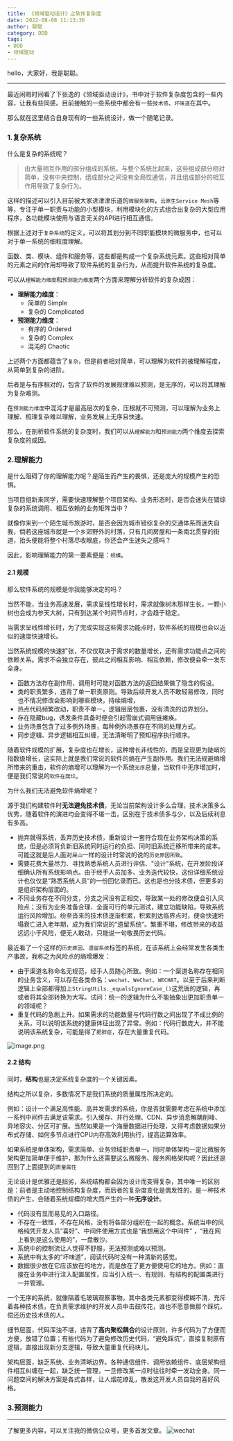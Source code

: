 ```yaml
---
title: 《领域驱动设计》之软件复杂度
date: 2022-08-08 11:13:36
author: 聪聪
category: DDD
tags:
- DDD
- 领域驱动
---
```


hello，大家好，我是聪聪。

---

最近闲暇时间看了下张逸的《领域驱动设计》，书中对于软件复杂度包含的一些内容，让我有些同感。目前接触的一些系统中都会有一些`技术债`、`坏味道`在其中。

那么就在这里结合自身现有的一些系统设计，做一个随笔记录。

### 1.复杂系统

什么是复杂的系统呢？
> 由大量相互作用的部分组成的系统。与整个系统比起来，这些组成部分相对简单，没有中央控制，组成部分之间没有全局性通信，并且组成部分的相互作用导致了复杂行为。

这样的描述可以引入目前被大家进津津乐道的`微服务架构`，`云原生Service Mesh`等等，专注于单一职责与功能的小型模块，利用模块化的方式组合出复杂的大型应用程序，各功能模块使用与语言无关的API进行相互通信。

根据上述对于`复杂系统`的定义，可以将其划分到不同职能模块的微服务中，也可以对于单一系统的细粒度理解。

函数、类、模块、组件和服务等，这些都是构成一个复杂系统元素。这些相对简单的元素之间的作用却导致了软件系统的复杂行为，从而提升软件系统的复杂度。

可以从`理解能力维度`和`预测能力维度`两个方面来理解分析软件的复杂成因：

- **理解能力维度**：
  - 简单的 Simple
  - 复杂的 Complicated
- **预测能力维度**：
  - 有序的 Ordered
  - 复杂的 Complex
  - 混沌的 Chaotic

上述两个方面都蕴含了`复杂`，但是前者相对简单，可以理解为软件的被理解程度，从简单到复杂的进阶。

后者是与有序相对的，包含了软件的发展规律难以预测，是无序的，可以将其理解为复杂难测。

在`预测能力维度`中混沌才是最高层次的复杂，压根就不可预测，可以理解为业务上理解、梳理复杂难以理解，业务发展上无序且快速。

那么，在剖析软件系统的复杂度时，我们可以从`理解能力`和`预测能力`两个维度去探索复杂度的成因。

### 2.理解能力

是什么阻碍了你的理解能力呢？是陌生而产生的畏惧，还是庞大的规模产生的恐惧。

当项目组新来同学，需要快速理解整个项目架构、业务形态时，是否会迷失在错综复杂的系统调用、相互依赖的业务矩阵当中？

就像你来到一个陌生城市旅游时，是否会因为城市错综复杂的交通体系而迷失自我，倘若这座城市就是一个乡郊野外的村落，只有几间房屋和一条南北贯穿的街道，抬头便能将整个村落尽收眼底，你还会产生迷失之感吗？

因此，影响理解能力的第一要素便是：`规模`。

#### 2.1 规模

那么软件系统的规模是你我能够决定的吗？

当然不能，当业务高速发展，需求呈线性增长时，需求就像树木那样生长，一颗小树也会成为参天大树，只有到达某个时间节点时，才会趋于稳定。

当需求呈线性增长时，为了完成实现这些需求功能点时，软件系统的规模也会以近似的速度快速增长。

当然系统规模的快速扩张，不仅仅取决于需求的数量增长，还有需求功能点之间的依赖关系。需求不会独立存在，彼此之间相互影响、相互依赖，修改便会牵一发东全身。

- 函数方法存在副作用，调用时可能对函数方法的返回结果做了隐含的假设。
- 类的职责繁多，违背了单一职责原则。导致后续开发人员不敢轻易修改，同时也不情况修改会影响到哪些模块，持续熵增，
- 热点代码频繁改动，职责不单一，逻辑层层包裹，没有清洗的边界划分。
- 存在隐藏bug，诱发条件具备时便会引起雪崩式调用链瘫痪。
- 业务场景包含了过多例外场景，每种例外场景存在不同的处理方式。
- 同步逻辑、异步逻辑相互纠缠，无法清晰明了预知程序执行顺序。

随着软件规模的扩展，复杂度也在增长，这种增长非线性的，而是呈现更为陡峭的指数级增长，这实际上就是我们常说的软件的熵在产生副作用。我们无法规避熵增所带来的重击，软件的熵增可以理解为一个系统`无序`总量，当软件中无序增加时，便是我们常说的`软件在腐烂`。

为什么我们无法避免软件熵增呢？

源于我们构建软件时**无法避免技术债**，无论当前架构设计多么合理，技术决策多么优秀，随着软件的演进均会变得不堪一击，区别在于技术债多与少，以及后续利息有多高。

- 抛弃就得系统，丢弃历史技术债，重新设计一套符合现在业务架构决策的系统，但是必须背负新旧系统同时运行的负担、同时旧系统迁移所带来的成本。可能这就是后人面对`屎山`一样的设计时常说的说的`历史原因所致`。
- 需要花费大量尽力、寻找熟悉系统人员进行评估、"设计"系统，在开发阶段详细确认所有系统影响点。由于经手人员加多、业务迭代较快，这份详细系统设计也仅仅是“熟悉系统人员”的一份回忆录而已。这也是也分技术债，但更多的是组织架构层面的。
- 不同业务存在不同分支，分支之间没有正相交，导致某一处的修改便会引入风险点；没有为业务准备合理、全面可行的单元测试，建立功能缺陷，导致系统运行风险增加。纷至沓来的技术债逐渐积累，积累到达临界点时，便会快速坍塌衰亡进入老年期，成为我们常说的“遗留系统”。繁重不堪，修改带来的收益远远小于风险，便无人敢动，只能说一句敬畏历史代码。

最近看了一个这样的`历史原因`、`遗留系统`标签的系统，在该系统上会经常发生各类生产事故，我称之为风险点的熵增爆发：

- 由于渠道名称命名无规范，经手人员随心所致。例如：一个渠道名称存在相同的业务含义，可以存在各类命名：`wechat`、`WeChat`、`WECHAT`。以至于后来判断逻辑上全部都得加上`StringUtils._equalsIgnoreCase_()`这荒唐的逻辑，再或者将其全部转换为大写。试问：统一的逻辑为什么不能抽象出更加职责单一的领域呢？
- 重复代码的急剧上升。如果需求的功能数量与代码行数之间出现了不成比例的关系，可以说明该系统的健康体征出现了异常。例如：代码行数庞大，并不能说明该系统复杂，可能是得了`肥胖症`，存在大量重复代码。

![image.png](https://ccoder-markdown-oss.oss-cn-shanghai.aliyuncs.com/md/2022-08-09-130840.png)

#### 2.2 结构

同时，**结构**也是决定系统复杂度的一个关键因素。

结构之所以复杂，多数情况下是我们系统的质量属性所决定的。

例如：设计一个满足高性能、高并发需求的系统，你是否就需要考虑在系统中添加一系列中间件去满足该需求。引入缓存、并行处理、CDN、异步消息解耦削峰、异地容灾、分区可扩展。当然如果是一个海量数据进行处理，又得考虑数据如果分布式存储、如何多节点进行CPU内存高效利用执行，提高运算效率。

如果系统是单体架构，需求简单、业务领域职责单一。同时单体架构一定比微服务架构更加简单便于维护，那为什么还需要这么微服务、服务网格架构呢？因此还是回到了上面提到的`质量属性`

无论设计是优雅还是拙劣，系统结构都会因为设计而变得复杂，其中唯一的区别是：前者是主动地控制结构复杂度，而后者的复杂度变化是偶发性的，是一种技术债的产生，会随着系统规模的增大而产生的一种**无序设计**。

- 代码没有显而易见的入口路径。
- 不存在一致性，不存在风格，没有将各部分组织在一起的概念。系统当中的风格纯凭开发人员“喜好”、中间件使用方式也是“我想用这个中间件” ，“我在网上看到是这么使用的”，一盘散沙。
- 系统中的控制流让人觉得不舒服，无法预测或难以预测。
- 系统中有太多的“坏味道”，阅读代码时没有一种清新的感觉。
- 数据很少放在它应该放在的地方，而是放在了更方便使用它的地方。例如：直接在业务中进行注入配置属性，应当引入统一、有规则、有结构的配置类进行一并管理。

一个无序的系统，就像隔着毛玻璃观察事物，其中各类元素都变得模糊不清，充斥着各种技术债，在负责需求维护的开发人员中击鼓传花，谁也不愿意做那个踩坑，偿还历史技术债的人。

细节层面，代码浑浊不堪，违背了**高内聚松耦合**的设计原则，许多代码为了方便而方便，放错了位置；有些代码为了避免修改历史代码，“避免踩坑”，直接复制原有逻辑，直接出现新分支逻辑，导致大量重复代码块儿。

架构层面，缺乏系统、业务清晰边界。各种通信组件、调用依赖组件、底层架构组件相互纠缠在一起，缺乏统一管理，一旦修改某一点时往往时牵一发动全身。同一问题空间的解决方案是各式各样，让人烟花缭乱，散发这开发人员自我的喜好风格。

###  3.预测能力


---

了解更多内容，可以关注我的微信公众号，更多首发文章。
![wechat](https://ccoder-markdown-oss.oss-cn-shanghai.aliyuncs.com/md/2022-07-28-064228.bmp)
